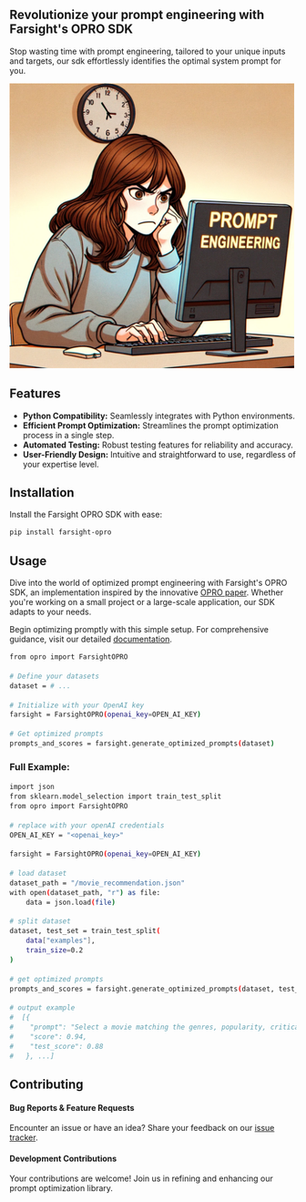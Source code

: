 
## Revolutionize your prompt engineering with Farsight's OPRO SDK   
Stop wasting time with prompt engineering, tailored to your unique inputs and targets, our sdk effortlessly identifies the optimal system prompt for you.
 
<img src="opro/src/images/readme_cartoon.png" alt="cartoon" width="500"/>




## Features

- **Python Compatibility:** Seamlessly integrates with Python environments.
- **Efficient Prompt Optimization:** Streamlines the prompt optimization process in a single step.
- **Automated Testing:** Robust testing features for reliability and accuracy.
- **User-Friendly Design:** Intuitive and straightforward to use, regardless of your expertise level.

## Installation

Install the Farsight OPRO SDK with ease:

```bash
pip install farsight-opro
```

## Usage

Dive into the world of optimized prompt engineering with Farsight's OPRO SDK, an implementation inspired by the innovative [OPRO paper](https://arxiv.org/abs/2309.03409). Whether you're working on a small project or a large-scale application, our SDK adapts to your needs.

Begin optimizing promptly with this simple setup. For comprehensive guidance, visit our detailed [documentation](https://api.farsight-ai.com/farsight-opro/).

```bash
from opro import FarsightOPRO

# Define your datasets
dataset = # ...

# Initialize with your OpenAI key
farsight = FarsightOPRO(openai_key=OPEN_AI_KEY)

# Get optimized prompts
prompts_and_scores = farsight.generate_optimized_prompts(dataset)
```

### Full Example:

```bash
import json
from sklearn.model_selection import train_test_split
from opro import FarsightOPRO

# replace with your openAI credentials
OPEN_AI_KEY = "<openai_key>"

farsight = FarsightOPRO(openai_key=OPEN_AI_KEY)

# load dataset
dataset_path = "/movie_recommendation.json"
with open(dataset_path, "r") as file:
    data = json.load(file)

# split dataset
dataset, test_set = train_test_split(
    data["examples"],
    train_size=0.2
)

# get optimized prompts
prompts_and_scores = farsight.generate_optimized_prompts(dataset, test_set)

# output example
#  [{
#    "prompt": "Select a movie matching the genres, popularity, critical acclaim, and quality of provided examples for accurate recommendations.",
#    "score": 0.94,
#    "test_score": 0.88
#   }, ...]
```

## Contributing

#### Bug Reports & Feature Requests

Encounter an issue or have an idea? Share your feedback on our [issue tracker](https://github.com/farsight-ai/farsight-opro/issues).

#### Development Contributions

Your contributions are welcome! Join us in refining and enhancing our prompt optimization library.
